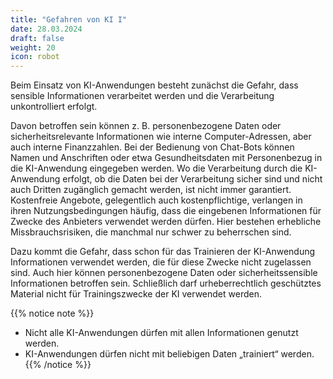 ```yaml
---
title: "Gefahren von KI I"
date: 28.03.2024
draft: false
weight: 20
icon: robot
---
```

Beim Einsatz von KI-Anwendungen besteht zunächst die Gefahr, dass sensible Informationen verarbeitet werden und die Verarbeitung unkontrolliert erfolgt.

Davon betroffen sein können z. B. personenbezogene Daten oder sicherheitsrelevante Informationen wie interne Computer-Adressen, aber auch interne Finanzzahlen. Bei der Bedienung von Chat-Bots können Namen und Anschriften oder etwa Gesundheitsdaten mit Personenbezug in die KI-Anwendung eingegeben werden. Wo die Verarbeitung durch die KI-Anwendung erfolgt, ob die Daten bei der Verarbeitung sicher sind und nicht auch Dritten zugänglich gemacht werden, ist nicht immer garantiert. Kostenfreie Angebote, gelegentlich auch kostenpflichtige, verlangen in ihren Nutzungsbedingungen häufig, dass die eingebenen Informationen für Zwecke des Anbieters verwendet werden dürfen. Hier bestehen erhebliche Missbrauchsrisiken, die manchmal nur schwer zu beherrschen sind.

Dazu kommt die Gefahr, dass schon für das Trainieren der KI-Anwendung Informationen verwendet werden, die für diese Zwecke nicht zugelassen sind. Auch hier können personenbezogene Daten oder sicherheitssensible Informationen betroffen sein. Schließlich darf urheberrechtlich geschütztes Material nicht für Trainingszwecke der KI verwendet werden.

{{% notice note %}}
- Nicht alle KI-Anwendungen dürfen mit allen Informationen genutzt werden.
- KI-Anwendungen dürfen nicht mit beliebigen Daten „trainiert“ werden.
{{% /notice %}}
